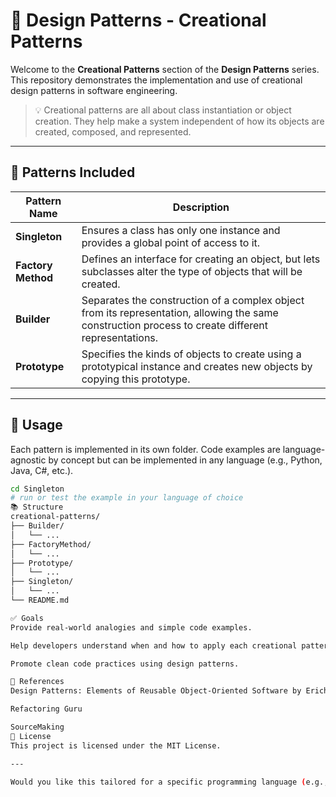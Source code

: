 # 🎨 Design Patterns - Creational Patterns

Welcome to the **Creational Patterns** section of the **Design Patterns** series. This repository demonstrates the implementation and use of creational design patterns in software engineering.

> 💡 Creational patterns are all about class instantiation or object creation. They help make a system independent of how its objects are created, composed, and represented.

---

## 📁 Patterns Included

| Pattern Name | Description |
|--------------|-------------|
| **Singleton** | Ensures a class has only one instance and provides a global point of access to it. |
| **Factory Method** | Defines an interface for creating an object, but lets subclasses alter the type of objects that will be created. |
| **Builder** | Separates the construction of a complex object from its representation, allowing the same construction process to create different representations. |
| **Prototype** | Specifies the kinds of objects to create using a prototypical instance and creates new objects by copying this prototype. |

---

## 🧰 Usage

Each pattern is implemented in its own folder. Code examples are language-agnostic by concept but can be implemented in any language (e.g., Python, Java, C#, etc.).

```bash
cd Singleton
# run or test the example in your language of choice
📚 Structure
creational-patterns/
├── Builder/
│   └── ...
├── FactoryMethod/
│   └── ...
├── Prototype/
│   └── ...
├── Singleton/
│   └── ...
└── README.md

✅ Goals
Provide real-world analogies and simple code examples.

Help developers understand when and how to apply each creational pattern.

Promote clean code practices using design patterns.

📖 References
Design Patterns: Elements of Reusable Object-Oriented Software by Erich Gamma et al.

Refactoring Guru

SourceMaking
🧠 License
This project is licensed under the MIT License.

---

Would you like this tailored for a specific programming language (e.g., Python, Java)? I can generate code stubs for each pattern too.

